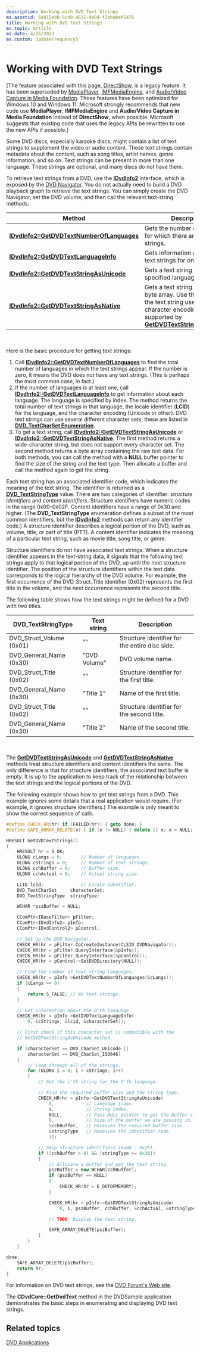 ```yaml
---
description: Working with DVD Text Strings
ms.assetid: 6d415ebb-5cd0-4631-9404-f2ebabef2476
title: Working with DVD Text Strings
ms.topic: article
ms.date: 4/26/2023
ms.custom: UpdateFrequency5
---
```


# Working with DVD Text Strings

\[The feature associated with this page, [DirectShow](/windows/win32/directshow/directshow), is a legacy feature. It has been superseded by [MediaPlayer](/uwp/api/Windows.Media.Playback.MediaPlayer), [IMFMediaEngine](/windows/win32/api/mfmediaengine/nn-mfmediaengine-imfmediaengine), and [Audio/Video Capture in Media Foundation](/windows/win32/medfound/audio-video-capture-in-media-foundation). Those features have been optimized for Windows 10 and Windows 11. Microsoft strongly recommends that new code use **MediaPlayer**, **IMFMediaEngine** and **Audio/Video Capture in Media Foundation** instead of **DirectShow**, when possible. Microsoft suggests that existing code that uses the legacy APIs be rewritten to use the new APIs if possible.\]

Some DVD discs, especially karaoke discs, might contain a list of text strings to supplement the video or audio content. These text strings contain metadata about the content, such as song titles, artist names, genre information, and so on. Text strings can be present in more than one language. These strings are optional, and many discs do not have them.

To retrieve text strings from a DVD, use the [**IDvdInfo2**](/windows/desktop/api/Strmif/nn-strmif-idvdinfo2) interface, which is exposed by the [DVD Navigator](dvd-navigator-filter.md). You do not actually need to build a DVD playback graph to retrieve the text strings. You can simply create the DVD Navigator, set the DVD volume, and then call the relevant text-string methods:



| Method                                                                                  | Description                                                                                                                                                                                     |
|-----------------------------------------------------------------------------------------|-------------------------------------------------------------------------------------------------------------------------------------------------------------------------------------------------|
| [**IDvdInfo2::GetDVDTextNumberOfLanguages**](/windows/desktop/api/Strmif/nf-strmif-idvdinfo2-getdvdtextnumberoflanguages) | Gets the number of languages for which there are text strings.                                                                                                                                  |
| [**IDvdInfo2::GetDVDTextLanguageInfo**](/windows/desktop/api/Strmif/nf-strmif-idvdinfo2-getdvdtextlanguageinfo)           | Gets information about the text strings for one language.                                                                                                                                       |
| [**IDvdInfo2::GetDVDTextStringAsUnicode**](/windows/desktop/api/Strmif/nf-strmif-idvdinfo2-getdvdtextstringasunicode)     | Gets a text string for a specified language, by index.                                                                                                                                          |
| [**IDvdInfo2::GetDVDTextStringAsNative**](/windows/desktop/api/Strmif/nf-strmif-idvdinfo2-getdvdtextstringasnative)       | Gets a text string as a raw byte array. Use this method if the text string uses a character encoding not supported by [**GetDVDTextStringAsUnicode**](/windows/desktop/api/Strmif/nf-strmif-idvdinfo2-getdvdtextstringasunicode). |



 

Here is the basic procedure for getting text strings:

1.  Call [**IDvdInfo2::GetDVDTextNumberOfLanguages**](/windows/desktop/api/Strmif/nf-strmif-idvdinfo2-getdvdtextnumberoflanguages) to find the total number of languages in which the text strings appear. If the number is zero, it means the DVD does not have any text strings. (This is perhaps the most common case, in fact.)
2.  If the number of languages is at least one, call [**IDvdInfo2::GetDVDTextLanguageInfo**](/windows/desktop/api/Strmif/nf-strmif-idvdinfo2-getdvdtextlanguageinfo) to get information about each language. The language is specified by index. The method returns the total number of text strings in that language, the locale identifier (**LCID**) for the language, and the character encoding (Unicode or other). DVD text strings can use several different character sets; these are listed in [**DVD\_TextCharSet Enumeration**](/windows/desktop/api/strmif/ne-strmif-dvd_textcharset).
3.  To get a text string, call [**IDvdInfo2::GetDVDTextStringAsUnicode**](/windows/desktop/api/Strmif/nf-strmif-idvdinfo2-getdvdtextstringasunicode) or [**IDvdInfo2::GetDVDTextStringAsNative**](/windows/desktop/api/Strmif/nf-strmif-idvdinfo2-getdvdtextstringasnative). The first method returns a wide-character string, but does not support every character set. The second method returns a byte array containing the raw text data. For both methods, you can call the method with a **NULL** buffer pointer to find the size of the string and the text type. Then allocate a buffer and call the method again to get the string.

Each text string has an associated identifier code, which indicates the meaning of the text string. The identifier is returned as a [**DVD\_TextStringType**](/windows/desktop/api/strmif/ne-strmif-dvd_textstringtype) value. There are two categories of identifier: *structure identifiers* and *content identifiers*. Structure identifiers have numeric codes in the range 0x00–0x02F. Content identifiers have a range of 0x30 and higher. (The **DVD\_TextStringType** enumeration defines a subset of the most common identifiers, but the [**IDvdInfo2**](/windows/desktop/api/Strmif/nn-strmif-idvdinfo2) methods can return any identifier code.) A structure identifier describes a logical portion of the DVD, such as volume, title, or part of title (PTT). A content identifier indicates the meaning of a particular text string, such as movie title, song title, or genre.

Structure identifiers do not have associated text strings. When a structure identifier appears in the text-string data, it signals that the following text strings apply to that logical portion of the DVD, up until the next structure identifier. The position of the structure identifiers within the text data corresponds to the logical hierarchy of the DVD volume. For example, the first occurrence of the DVD\_Struct\_Title identifier (0x02) represents the first title in the volume, and the next occurrence represents the second title.

The following table shows how the text strings might be defined for a DVD with two titles.



| DVD\_TextStringType        | Text string  | Description                                    |
|----------------------------|--------------|------------------------------------------------|
| DVD\_Struct\_Volume (0x01) | ""           | Structure identifier for the entire disc side. |
| DVD\_General\_Name (0x30)  | "DVD Volume" | DVD volume name.                               |
| DVD\_Struct\_Title (0x02)  | ""           | Structure identifier for the first title.      |
| DVD\_General\_Name (0x30)  | "Title 1"    | Name of the first title.                       |
| DVD\_Struct\_Title (0x02)  | ""           | Structure identifier for the second title.     |
| DVD\_General\_Name (0x30)  | "Title 2"    | Name of the second title.                      |



 

The [**GetDVDTextStringAsUnicode**](/windows/desktop/api/Strmif/nf-strmif-idvdinfo2-getdvdtextstringasunicode) and [**GetDVDTextStringAsNative**](/windows/desktop/api/Strmif/nf-strmif-idvdinfo2-getdvdtextstringasnative) methods treat structure identifiers and content identifiers the same. The only difference is that for structure identifiers, the associated text buffer is empty. It is up to the application to keep track of the relationship between the text strings and the logical portions of the DVD.

The following example shows how to get text strings from a DVD. This example ignores some details that a real application would require. (For example, it ignores structure identifiers.) The example is only meant to show the correct sequence of calls.


```C++
#define CHECK_HR(hr) if (FAILED(hr)) { goto done; }
#define SAFE_ARRAY_DELETE(x) { if (x != NULL) { delete [] x; x = NULL; } }

HRESULT GetDVDTextStrings()
{
    HRESULT hr = S_OK;
    ULONG cLangs = 0;       // Number of languages.
    ULONG cStrings = 0;     // Number of text strings.
    ULONG cchBuffer = 0;    // Buffer size.
    ULONG cchActual = 0;    // Actual string size.

    LCID lcid;              // Locale identifier.
    DVD_TextCharSet     characterSet;
    DVD_TextStringType  stringType;

    WCHAR *pszBuffer = NULL;

    CComPtr<IBaseFilter> pFilter;
    CComPtr<IDvdInfo2> pInfo;
    CComPtr<IDvdControl2> pControl;

    // Set up the DVD Navigator.
    CHECK_HR(hr = pFilter.CoCreateInstance(CLSID_DVDNavigator));
    CHECK_HR(hr = pFilter.QueryInterface(&pInfo));
    CHECK_HR(hr = pFilter.QueryInterface(&pControl));
    CHECK_HR(hr = pControl->SetDVDDirectory(NULL));

    // Find the number of text-string languages.
    CHECK_HR(hr = pInfo->GetDVDTextNumberOfLanguages(&cLangs));
    if (cLangs == 0)
    {
        return S_FALSE; // No text strings.
    }

    // Get information about the 0'th language.
    CHECK_HR(hr = pInfo->GetDVDTextLanguageInfo(
        0, &cStrings, &lcid, &characterSet));

    // First check if this character set is compatible with the 
    // GetDVDTextStringAsUnicode method.

    if (characterSet == DVD_CharSet_Unicode || 
        characterSet == DVD_CharSet_ISO646)
    {
        // Loop through all of the strings.
        for (ULONG i = 0; i < cStrings; i++)
        {
            // Get the i'th string for the 0'th language.

            // Find the required buffer size and the string type.
            CHECK_HR(hr = pInfo->GetDVDTextStringAsUnicode(
                0,            // Language index.
                i,            // String index.
                NULL,         // Pass NULL pointer to get the buffer size.
                0,            // Size of the buffer we are passing in.
                &cchBuffer,   // Receives the required buffer size.
                &stringType   // Receives the identifier code.
                ));

            // Skip structure identifiers (0x00 - 0x2F).
            if ((cchBuffer > 0) && (stringType >= 0x30))
            {
                // Allocate a buffer and get the text string.
                pszBuffer = new WCHAR[cchBuffer];
                if (pszBuffer == NULL)
                {
                    CHECK_HR(hr = E_OUTOFMEMORY);
                }

                CHECK_HR(hr = pInfo->GetDVDTextStringAsUnicode(
                    0, i, pszBuffer, cchBuffer, &cchActual, &stringType));

                // TODO: Display the text string.

                SAFE_ARRAY_DELETE(pszBuffer);
            }
        }
    }

done:
    SAFE_ARRAY_DELETE(pszBuffer);
    return hr;
}
```



For information on DVD text strings, see the [DVD Forum's Web site](https://go.microsoft.com/fwlink/?LinkId=8677).

The **CDvdCore::GetDvdText** method in the DVDSample application demonstrates the basic steps in enumerating and displaying DVD text strings.

## Related topics

<dl> <dt>

[DVD Applications](dvd-applications.md)
</dt> </dl>

 

 



